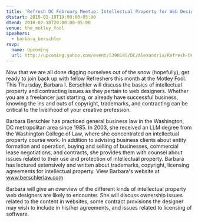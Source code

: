 ```yaml
---
title: 'Refresh DC February Meetup: Intellectual Property for Web Designers'
dtstart: 2010-02-18T19:00:00-05:00
dtend: 2010-02-18T20:00:00-05:00
venue: the_motley_fool
speakers:
  - barbara_berschler
rsvp:
  name: Upcoming
  url: http://upcoming.yahoo.com/event/5398195/DC/Alexandria/Refresh-DC-February-Meetup-Intellectual-Property-for-Web-Designers/The-Motley-Fool/
---
```


Now that we are all done digging ourselves out of the snow (hopefully), get ready to join back up with fellow Refreshers this month at the Motley Fool. This Thursday, Barbara I. Berschler will discuss the basics of intellectual property and contracting issues as they pertain to web designers. Whether you are a freelancer just starting, or already have successful business, knowing the ins and outs of copyright, trademarks, and contracting can be critical to the livelihood of your creative profession.

Barbara Berschler has practiced general business law in the Washington, DC metropolitan area since 1985. In 2003, she received an LLM degree from the Washington College of Law, where she concentrated on intellectual property course work. In addition to advising business clients about entity formation and operation, buying and selling of businesses, commercial lease negotiations, and contracts, she provides them with counsel about issues related to their use and protection of intellectual property. Barbara has lectured extensively and written about trademarks, copyright, licensing agreements for intellectual property. View Barbara's website at www.berschlerlaw.com

Barbara will give an overview of the different kinds of intellectual property web designers are likely to encounter. She will discuss ownership issues related to the content in websites, some contract provisions the designer may wish to include in his/her agreements, and issues related to licensing of software.